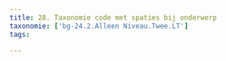 ```yaml
---
title: 28. Taxonomie code met spaties bij onderwerp
taxonomie: ['bg-24.2.Alleen Niveau.Twee.LT']
tags:

---
```

